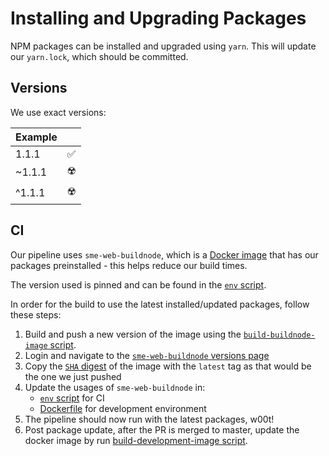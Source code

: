 # Installing and Upgrading Packages

NPM packages can be installed and upgraded using `yarn`. This will update our `yarn.lock`, which should be committed.

## Versions

We use exact versions:

| Example |  |
| --- | --- |
| 1.1.1 | ✅ |
| ~1.1.1 | ☢️ |
| ^1.1.1 | ☢️ |

## CI

Our pipeline uses `sme-web-buildnode`, which is a [Docker image](../../ops/buildnode/Dockerfile) that has our packages preinstalled - this helps reduce our build times.

The version used is pinned and can be found in the [`env` script](../../ops/bin/env).

In order for the build to use the latest installed/updated packages, follow these steps:

1. Build and push a new version of the image using the [`build-buildnode-image` script](../../ops/bin/build-buildnode-image).
2. Login and navigate to the [`sme-web-buildnode` versions page](https://cloudsmith.io/~myob/repos/sme-web/packages/detail/docker/sme-web-buildnode/#versions)
3. Copy the [`SHA` digest](https://success.docker.com/article/images-tagging-vs-digests) of the image with the `latest` tag as that would be the one we just pushed
4. Update the usages of `sme-web-buildnode` in:
    * [`env` script](../../ops/bin/env) for CI
    * [Dockerfile](../../ops/development/Dockerfile) for development environment
5. The pipeline should now run with the latest packages, w00t!
6. Post package update, after the PR is merged to master, update the docker image by run [build-development-image script](../../ops/bin/build-development-image).
